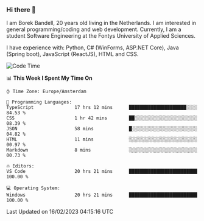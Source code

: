 ### Hi there 👋

I am Borek Bandell, 20 years old living in the Netherlands. I am interested in general programming/coding and web development. Currently, I am a student Software Engineering at the Fontys University of Applied Sciences.

I have experience with: Python, C# (WinForms, ASP.NET Core), Java (Spring boot), JavaScript (ReactJS), HTML and CSS.

<!--START_SECTION:waka-->
![Code Time](http://img.shields.io/badge/Code%20Time-395%20hrs%202%20mins-blue)

📊 **This Week I Spent My Time On** 

```text
⌚︎ Time Zone: Europe/Amsterdam

💬 Programming Languages: 
TypeScript               17 hrs 12 mins      █████████████████████░░░░   84.53 % 
CSS                      1 hr 42 mins        ██░░░░░░░░░░░░░░░░░░░░░░░   08.39 % 
JSON                     58 mins             █░░░░░░░░░░░░░░░░░░░░░░░░   04.82 % 
HTML                     11 mins             ░░░░░░░░░░░░░░░░░░░░░░░░░   00.97 % 
Markdown                 8 mins              ░░░░░░░░░░░░░░░░░░░░░░░░░   00.73 % 

🔥 Editors: 
VS Code                  20 hrs 21 mins      █████████████████████████   100.00 % 

💻 Operating System: 
Windows                  20 hrs 21 mins      █████████████████████████   100.00 % 

```


 Last Updated on 16/02/2023 04:15:16 UTC
<!--END_SECTION:waka-->

<!--**tcBorek2002/tcBorek2002** is a ✨ _special_ ✨ repository because its `README.md` (this file) appears on your GitHub profile.

Here are some ideas to get you started:

- 🔭 I’m currently working on ...
- 🌱 I’m currently learning ...
- 👯 I’m looking to collaborate on ...
- 🤔 I’m looking for help with ...
- 💬 Ask me about ...
- 📫 How to reach me: ...
- 😄 Pronouns: ...
- ⚡ Fun fact: ...
-->
